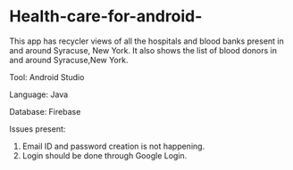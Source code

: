 # Health-care-for-android-
This app has recycler views of all the hospitals and blood banks present in and around Syracuse, New York. It also shows the list of blood donors in and around Syracuse,New York.

Tool: Android Studio

Language: Java

Database: Firebase

Issues present:

1. Email ID and password creation is not happening.
2. Login should be done through Google Login.
